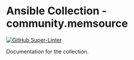 # Ansible Collection - community.memsource

[![GitHub Super-Linter](https://github.com/Spredzy/ansible-collection-memsource/workflows/Lint%20Code%20Base/badge.svg)](https://github.com/marketplace/actions/super-linter)

Documentation for the collection.
